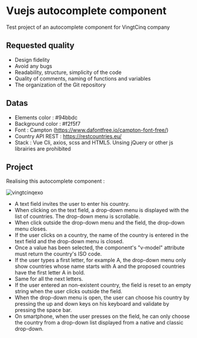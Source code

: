 # Vuejs autocomplete component

Test project of an autocomplete component for VingtCinq company

## Requested quality

* Design fidelity
* Avoid any bugs
* Readability, structure, simplicity of the code
* Quality of comments, naming of functions and variables
* The organization of the Git repository

## Datas

* Elements color : #94bbdc
* Background color : #f2f5f7
* Font : Campton (https://www.dafontfree.io/campton-font-free/)
* Country API REST : https://restcountries.eu/
* Stack : Vue Cli, axios, scss and HTML5. Unsing jQuery or other js librairies are prohibited

## Project

Realising this autocomplete component :

![vingtcinqexo](https://user-images.githubusercontent.com/25175722/64912275-2245a300-d72d-11e9-98d8-0375e413a830.png)

* A text field invites the user to enter his country.
* When clicking on the text field, a drop-down menu is displayed with the list of countries. The drop-down menu is scrollable.
* When click outside the drop-down menu and the field, the drop-down menu closes.
* If the user clicks on a country, the name of the country is entered in the text field and the drop-down menu is closed.
* Once a value has been selected, the component's "v-model" attribute must return the country's ISO code.
* If the user types a first letter, for example A, the drop-down menu only show countries whose name starts with A and the proposed countries have the first letter A in bold.
* Same for all the next letters.
* If the user entered an non-existent country, the field is reset to an empty string when the user clicks outside the field.
* When the drop-down menu is open, the user can choose his country by pressing the up and down keys on his keyboard and validate by pressing the space bar.
* On smartphone, when the user presses on the field, he can only choose the country from a drop-down list displayed from a native and classic drop-down.
